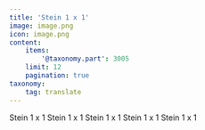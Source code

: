 ```yaml
---
title: 'Stein 1 x 1'
image: image.png
icon: image.png
content:
    items:
        '@taxonomy.part': 3005
    limit: 12
    pagination: true
taxonomy:
    tag: translate
---
```


Stein 1 x 1
Stein 1 x 1
Stein 1 x 1
Stein 1 x 1
Stein 1 x 1
